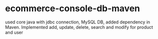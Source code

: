 # ecommerce-console-db-maven
used core java with jdbc connection, MySQL DB, added dependency in Maven. Implemented add, update, delete, search and modify for product and user
